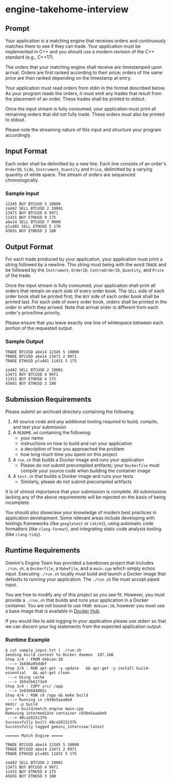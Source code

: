 # engine-takehome-interview

## Prompt

Your application is a matching engine that receives orders and continuously matches them to see if they can trade. Your application must be implemented in C++ and you should use a modern revision of the C++ standard (e.g., C++17).

The orders that your matching engine shall receive are timestamped upon arrival. Orders are first ranked according to their price; orders of the same price are then ranked depending on the timestamp at entry.

Your application must read orders from stdin in the format described below. As your program reads the orders, it must emit any trades that result from the placement of an order. These trades shall be printed to stdout.

Once the input stream is fully consumed, your application must print all remaining orders that did not fully trade. These orders must also be printed to stdout.

Please note the streaming nature of this input and structure your program accordingly.

## Input Format

Each order shall be delimitted by a new line. Each line consists of an order's `OrderID`, `Side`, `Instrument`, `Quantity` and `Price`, delimitted by a varying quantity of white space. The stream of orders are sequenced chronologically.

### Sample Input

```
12345 BUY BTCUSD 5 10000
zod42 SELL BTCUSD 2 10001
13471 BUY BTCUSD 6 9971
11431 BUY ETHUSD 9 175
abe14 SELL BTCUSD 7 9800
plu401 SELL ETHUSD 5 170
45691 BUY ETHUSD 3 180
```

## Output Format

For each trade produced by your application, your application must print a string followed by a newline. This string must being with the word `TRADE` and be followed by the `Instrument`, `OrderID`, `ContraOrderID`, `Quantity`, and `Price` of the trade.

Once the input stream is fully consumed, your application shall print all orders that remain on each side of every order book. The `SELL` side of each order book shall be printed first; the `BUY` side of each order book shall be printed last. For each side of every order book, orders shall be printed in the order in which they arrived. Note that arrival order is different from each order's price/time priority.

Please ensure that you leave exactly one line of whitespace between each portion of the requested output.

### Sample Output

```
TRADE BTCUSD abe14 12345 5 10000
TRADE BTCUSD abe14 13471 2 9971
TRADE ETHUSD plu401 11431 5 175

zod42 SELL BTCUSD 2 10001
13471 BUY BTCUSD 4 9971
11431 BUY ETHUSD 4 175
45691 BUY ETHUSD 3 180
```

## Submission Requirements

Please submit an archived directory containing the following:
1. All source code and any additional tooling required to build, compile, and test your submission
2. A `README.md` containing the following:
    - your name
    - instructions on how to build and run your application
    - a decription of how you approached the problem
    - how long much time you spent on this project
3. A `run.sh` that builds a Docker image and runs your application 
    - Please do not submit precompiled artifacts; your `Dockerfile` must compile your source code when building the container image
4. A `test.sh` that builds a Docker image and runs your tests 
    - Similarly, please do not submit precompiled artifacts

It is of utmost importance that your submission is complete. All submissions lacking any of the above requirements will be rejected on the basis of being incomplete.

You should also showcase your knowledge of modern best practices in application development. Some relevant areas include developing with testings frameworks (like `googletest` or `catch2`), using automatic code formatters (like `clang-format`), and integrating static code analysis tooling (like `clang-tidy`).

## Runtime Requirements

Gemini's Engine Team has provided a barebones project that includes `./run.sh`, a `Dockerfile`, a `Makefile`, and a `main.cpp` which simply echos input. Executing `./run.sh` locally must build and launch a Docker image that defaults to running your application. The `./run.sh` file must accept piped input.

You are free to modify any of this project as you see fit. However, you must provide a `./run.sh` that builds and runs your application in a Docker container. You are not bound to use `FROM debian:10`, however you must use a base image that is available in [Docker Hub](https://hub.docker.com/).

If you would like to add logging to your application please use stderr so that we can discern your log statements from the expected application output.

### Runtime Example

```
$ cat sample_input.txt | ./run.sh
Sending build context to Docker daemon  197.1kB
Step 1/4 : FROM debian:10
 ---> 1b686a95ddbf
Step 2/4 : RUN apt-get -y update   && apt-get -y install build-essential   && apt-get clean
 ---> Using cache
 ---> 165e5b61f3e9
Step 3/4 : COPY src/ /app
 ---> 1e03b684802c
Step 4/4 : RUN cd /app && make build
 ---> Running in c930e5aaa0e9
mkdir -p build
g++ -o build/match_engine main.cpp
Removing intermediate container c930e5aaa0e9
 ---> 40ca2815137b
Successfully built 40ca2815137b
Successfully tagged gemini_interview:latest

====== Match Engine =====

TRADE BTCUSD abe14 12345 5 10000
TRADE BTCUSD abe14 13471 2 9971
TRADE ETHUSD plu401 11431 5 175

zod42 SELL BTCUSD 2 10001
13471 BUY BTCUSD 4 9971
11431 BUY ETHUSD 4 175
45691 BUY ETHUSD 3 180
```
